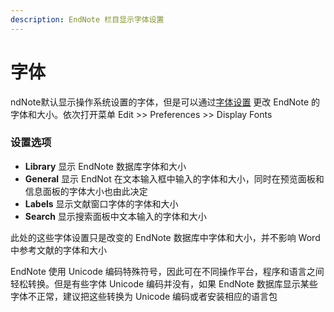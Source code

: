 ```yaml
---
description: EndNote 栏目显示字体设置
---
```


# 字体

ndNote默认显示操作系统设置的字体，但是可以通过[字体设置](../18Prefs/Display_Fonts.htm) 更改 EndNote 的字体和大小。依次打开菜单 Edit &gt;&gt; Preferences &gt;&gt; Display Fonts

### 设置选项

* **Library** 显示 EndNote 数据库字体和大小
* **General** 显示 EndNot 在文本输入框中输入的字体和大小，同时在预览面板和信息面板的字体大小也由此决定
* **Labels** 显示文献窗口字体的字体和大小
* **Search** 显示搜索面板中文本输入的字体和大小

此处的这些字体设置只是改变的 EndNote 数据库中字体和大小，并不影响 Word 中参考文献的字体和大小

EndNote 使用 Unicode 编码特殊符号，因此可在不同操作平台，程序和语言之间轻松转换。但是有些字体 Unicode 编码并没有，如果 EndNote 数据库显示某些字体不正常，建议把这些转换为 Unicode 编码或者安装相应的语言包


